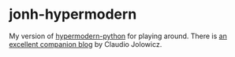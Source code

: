 # jonh-hypermodern
My version of [hypermodern-python](https://github.com/cjolowicz/hypermodern-python) for playing around. There is [an excellent companion blog](https://cjolowicz.github.io/posts/hypermodern-python-01-setup/) by Claudio Jolowicz.
